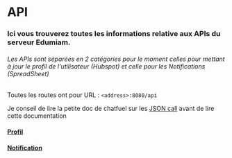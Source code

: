 # API
### Ici vous trouverez toutes les informations relative aux APIs du serveur Edumiam.

###### Les APIs sont séparées en 2 catégories pour le moment celles pour mettant à jour le profil de l'utilisateur (Hubspot) et celle pour les Notifications (SpreadSheet)

Toutes les routes ont pour URL : `<address>:8080/api` 

Je conseil de lire la petite doc de chatfuel sur les [JSON call](https://docs.chatfuel.com/en/articles/735122-json-api) avant de lire cette documentation

#### [Profil](Docs/Profil.md)
#### [Notification](Docs/Notification.md)
    